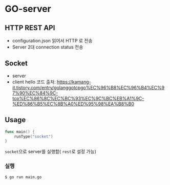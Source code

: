 # GO-server 

## HTTP REST API
- configuration.json 읽어서 HTTP 로 전송
- Server 2대 connection status 전송

## Socket 
- server 
- client
hello 코드 출처: https://kamang-it.tistory.com/entry/golanggotcpgo%EC%96%B8%EC%96%B4%EC%97%90%EC%84%9C-tcp%EC%86%8C%EC%BC%93%EC%9C%BC%EB%A1%9C-%ED%86%B5%EC%8B%A0%ED%95%98%EA%B8%B0

## Usage
```go
func main() {
	runType("socket")
}
```
`socket`으로 server를 실행함( `rest`로 설정 가능)

### 실행
```$ go run main.go ```
